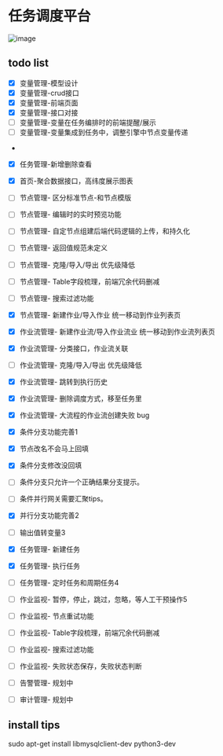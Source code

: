 # 任务调度平台
![image](https://user-images.githubusercontent.com/29135056/155830656-968f5881-5729-4347-94fc-b5a657ea9725.png)

## todo list
 - [x] 变量管理-模型设计
 - [x] 变量管理-crud接口
 - [x] 变量管理-前端页面
 - [x] 变量管理-接口对接
 - [ ] 变量管理-变量在任务编排时的前端提醒/展示
 - [ ] 变量管理-变量集成到任务中，调整引擎中节点变量传递
 - 
 - [x] 任务管理-新增删除查看

 - [x] 首页-聚合数据接口，高纬度展示图表

 - [ ] 节点管理- 区分标准节点-和节点模版
 - [ ] 节点管理- 编辑时的实时预览功能
 - [ ] 节点管理- 自定节点组建后端代码逻辑的上传，和持久化
 - [ ] 节点管理- 返回值规范未定义
 - [ ] 节点管理- 克隆/导入/导出 优先级降低
 - [ ] 节点管理- Table字段梳理，前端冗余代码删减
 - [ ] 节点管理- 搜索过滤功能
 - [x] 节点管理- 新建作业/导入作业 统一移动到作业列表页

 - [x] 作业流管理- 新建作业流/导入作业流业 统一移动到作业流列表页
 - [x] 作业流管理- 分类接口，作业流关联
 - [ ] 作业流管理- 克隆/导入/导出 优先级降低
 - [x] 作业流管理- 跳转到执行历史
 - [x] 作业流管理- 删除调度方式，移至任务里
 - [x] 作业流管理- 大流程的作业流创建失败 bug
 - [x] 条件分支功能完善1
 - [x] 节点改名不会马上回填
 - [x] 条件分支修改没回填
 - [ ] 条件分支只允许一个正确结果分支提示。
 - [ ] 条件并行网关需要汇聚tips。
 - [x] 并行分支功能完善2
 - [ ] 输出值转变量3

 - [x] 任务管理- 新建任务
 - [x] 任务管理- 执行任务
 - [ ] 任务管理- 定时任务和周期任务4
 
 - [ ] 作业监视- 暂停，停止，跳过，忽略，等人工干预操作5
 - [ ] 作业监视- 节点重试功能
 - [ ] 作业监视- Table字段梳理，前端冗余代码删减
 - [ ] 作业监视- 搜索过滤功能
 - [ ] 作业监视- 失败状态保存，失败状态判断

 - [ ] 告警管理- 规划中
 - [ ] 审计管理- 规划中
## install tips
sudo apt-get install libmysqlclient-dev
python3-dev